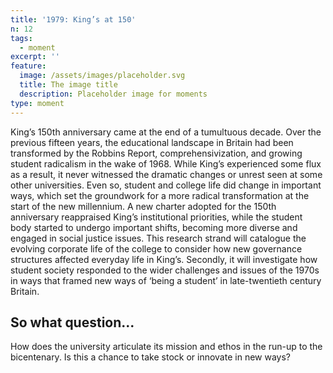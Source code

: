 ```yaml
---
title: '1979: King’s at 150'
n: 12
tags:
  - moment
excerpt: ''
feature:
  image: /assets/images/placeholder.svg
  title: The image title
  description: Placeholder image for moments
type: moment
---
```


King’s 150th anniversary came at the end of a tumultuous decade. Over the previous fifteen years, the educational landscape in Britain had been transformed by the Robbins Report, comprehensivization, and growing student radicalism in the wake of 1968. While King’s experienced some flux as a result, it never witnessed the dramatic changes or unrest seen at some other universities. Even so, student and college life did change in important ways, which set the groundwork for a more radical transformation at the start of the new millennium. A new charter adopted for the 150th anniversary reappraised King’s institutional priorities, while the student body started to undergo important shifts, becoming more diverse and engaged in social justice issues. This research strand will catalogue the evolving corporate life of the college to consider how new governance structures affected everyday life in King’s. Secondly, it will investigate how student society responded to the wider challenges and issues of the 1970s in ways that framed new ways of ‘being a student’ in late-twentieth century Britain.

## So what question...

How does the university articulate its mission and ethos in the run-up to the bicentenary. Is this a chance to take stock or innovate in new ways?
